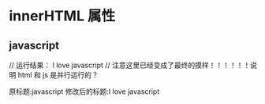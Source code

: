 # innerHTML 属性

<!DOCTYPE HTML>
<html>
<head>
<meta http-equiv="Content-Type" content="text/html; charset=utf-8" />
<title>innerHTML</title>
</head>
<body>
<h2 id="con">javascript</H2>
<script type="text/javascript">
  var mychar = document.getElementById("con");
  document.write("原标题:"+mychar.innerHTML+"<br>"); //输出原h2标签内容
  mychar.innerHTML = "I love" + mychar.innerHTML;
  document.write("修改后的标题:"+mychar.innerHTML); //输出修改后h2标签内容
</script>
</body>
</html>

// 运行结果：
I love javascript  // 注意这里已经变成了最终的摸样！！！！！！说明 html 和 js 是并行运行的？

原标题:javascript
修改后的标题:I love javascript

